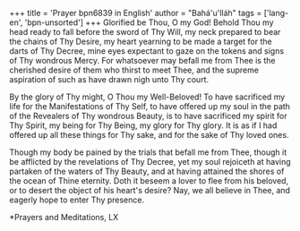 +++
title = 'Prayer bpn6839 in English'
author = "Bahá'u'lláh"
tags = ['lang-en', 'bpn-unsorted']
+++
Glorified be Thou, O my God!  Behold Thou my head ready to fall before the sword of Thy Will, my neck prepared to bear the chains of Thy Desire, my heart yearning to be made a target for the darts of Thy Decree, mine eyes expectant to gaze on the tokens and signs of Thy wondrous Mercy.  For whatsoever may befall me from Thee is the cherished desire of them who thirst to meet Thee, and the supreme aspiration of such as have drawn nigh unto Thy court.

By the glory of Thy might, O Thou my Well-Beloved!  To have sacrificed my life for the Manifestations of Thy Self, to have offered up my soul in the path of the Revealers of Thy wondrous Beauty, is to have sacrificed my spirit for Thy Spirit, my being for Thy Being, my glory for Thy glory.  It is as if I had offered up all these things for Thy sake, and for the sake of Thy loved ones.

Though my body be pained by the trials that befall me from Thee, though it be afflicted by the revelations of Thy Decree, yet my soul rejoiceth at having partaken of the waters of Thy Beauty, and at having attained the shores of the ocean of Thine eternity.  Doth it beseem a lover to flee from his beloved, or to desert the object of his heart's desire?  Nay, we all believe in Thee, and eagerly hope to enter Thy presence.

 

*Prayers and Meditations, LX
